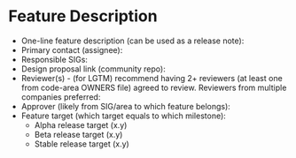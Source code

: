 # Feature Description
- One-line feature description (can be used as a release note):
- Primary contact (assignee):
- Responsible SIGs:
- Design proposal link (community repo):
- Reviewer(s) - (for LGTM) recommend having 2+ reviewers (at least one from code-area OWNERS file) agreed to review. Reviewers from multiple companies preferred:
- Approver (likely from SIG/area to which feature belongs):
- Feature target (which target equals to which milestone):
  - Alpha release target (x.y)
  - Beta release target (x.y)
  - Stable release target (x.y)
